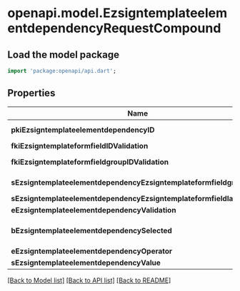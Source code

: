 # openapi.model.EzsigntemplateelementdependencyRequestCompound

## Load the model package
```dart
import 'package:openapi/api.dart';
```

## Properties
Name | Type | Description | Notes
------------ | ------------- | ------------- | -------------
**pkiEzsigntemplateelementdependencyID** | **int** | The unique ID of the Ezsigntemplateelementdependency | [optional] 
**fkiEzsigntemplateformfieldIDValidation** | **int** | The unique ID of the Ezsigntemplateformfield | [optional] 
**fkiEzsigntemplateformfieldgroupIDValidation** | **int** | The unique ID of the Ezsigntemplateformfieldgroup | [optional] 
**sEzsigntemplateelementdependencyEzsigntemplateformfieldgrouplabel** | **String** | The Label for the Ezsigntemplateformfieldgroup | [optional] 
**sEzsigntemplateelementdependencyEzsigntemplateformfieldlabel** | **String** | The Label for the Ezsigntemplateformfield | [optional] 
**eEzsigntemplateelementdependencyValidation** | [**FieldEEzsigntemplateelementdependencyValidation**](FieldEEzsigntemplateelementdependencyValidation.md) |  | 
**bEzsigntemplateelementdependencySelected** | **bool** | Whether if it's selected or not when using eEzsigntemplateelementdependencyValidation = Selected | [optional] 
**eEzsigntemplateelementdependencyOperator** | [**FieldEEzsigntemplateelementdependencyOperator**](FieldEEzsigntemplateelementdependencyOperator.md) |  | [optional] 
**sEzsigntemplateelementdependencyValue** | **String** | The value of the Ezsignelementdependency | [optional] 

[[Back to Model list]](../README.md#documentation-for-models) [[Back to API list]](../README.md#documentation-for-api-endpoints) [[Back to README]](../README.md)


